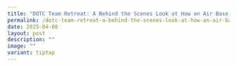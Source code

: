 ```yaml
---
title: "DOTC Team Retreat: A Behind the Scenes Look at How an Air Base Operate"
permalink: /dotc-team-retreat-a-behind-the-scenes-look-at-how-an-air-base-operate/
date: 2025-04-08
layout: post
description: ""
image: ""
variant: tiptap
---
```

